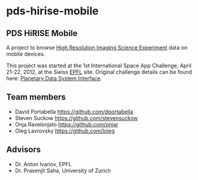 pds-hirise-mobile
=================

## PDS HiRISE Mobile

A project to browse [High Resolution Imaging Science Experiment](http://hirise.lpl.arizona.edu/) data on mobile devices.

This project was started at the 1st International Space App Challenge, April 21-22, 2012, at the Swiss [EPFL](http://epfl.ch) site. Original challenge details can be found here: [Planetary Data System Interface](http://spaceappschallenge.org/challenge/nasa-planetary-data-system-interface).

## Team members

- David Portabella https://github.com/dportabella
- Steven Suckow https://github.com/stevensuckow
- Onja Ravelonjato https://github.com/onjar
- Oleg Lavrovsky https://github.com/loleg

## Advisors

- Dr. Anton Ivanov, EPFL
- Dr. Prasenjit Saha, University of Zurich
